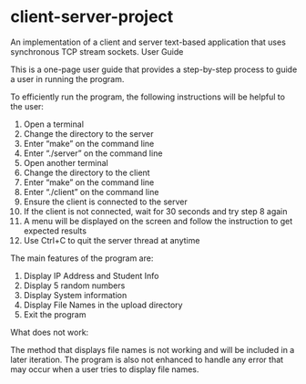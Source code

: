 # client-server-project
An implementation of a client and server text-based application that uses synchronous TCP stream sockets.
User Guide

This is a one-page user guide that provides a step-by-step process to guide a user in running the program.

To efficiently run the program, the following instructions will be helpful to the user:

1.	Open a terminal
2.	Change the directory to the server 
3.	Enter “make” on the command line
4.	Enter “./server” on the command line
5.	Open another terminal
6.	Change the directory to the client
7.	Enter “make” on the command line
8.	Enter “./client” on the command line
9.	Ensure the client is connected to the server
10.	If the client is not connected, wait for 30 seconds and try step 8 again
11.	A menu will be displayed on the screen and follow the instruction to get expected results
12.	Use Ctrl+C to quit the server thread at anytime

The main features of the program are:

1.	Display IP Address and Student Info
2.	Display 5 random numbers
3.	Display System information
4.	Display File Names in the upload directory
5.	Exit the program

What does not work:

The method that displays file names is not working and will be included in a later iteration.
The program is also not enhanced to handle any error that may occur when a user tries to display file names.
